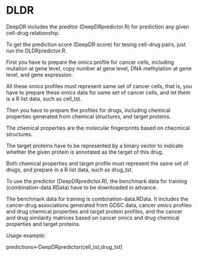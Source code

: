 # DLDR
DeepDR includes the preditor (DeepDRpredictor.R) for prediction any given cell-drug relationship.

To get the prediction score (DeepDR score) for tesing cell-drug pairs, just run the DLDRpredictor.R.

First you have to prepare the omics profile for cancer cells, including mutation at gene level, copy number at gene level, DNA methylation at gene level, and gene expression.

All these omics profiles must represent same set of cancer cells, that is, you have to prepare these omics data for same set of cancer cells, and let them is a R list data, such as cell_tst.

Then you have to prepare the profiles for drugs, including chemical properties generated from chemical structures, and target proteins.

The chemical properties are the molecular fingerprints based on checmical structures.

The target proteins have to be represented by a binary vector to indicate whether the given protein is annotated as the target of this drug.

Both chemical properties and target profile must represent the same set of drugs, and prepare in a R list data, such as drug_tst.

To use the predictor (DeepDRpredictor.R), the benchmark data for training (combination-data.RData) have to be downloaded in advance. 

The benchmark data for training is combination-data.RData. It includes the cancer-drug associations generated from GDSC data, cancer omics profiles and drug chemical properties and target protein profiles, and the cancer and drug similarity matrices based on cancer omics and drug chemical properties and target proteins.

Usage example:

predictions<-DeepDRpredictor(cell_tst,drug_tst) 




